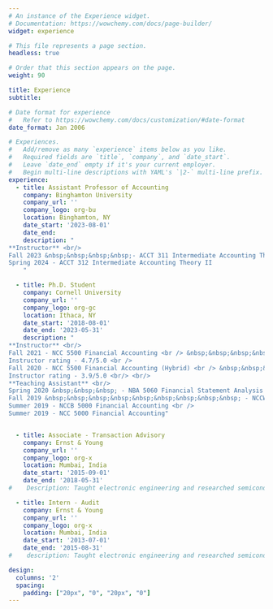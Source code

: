 ```yaml
---
# An instance of the Experience widget.
# Documentation: https://wowchemy.com/docs/page-builder/
widget: experience

# This file represents a page section.
headless: true

# Order that this section appears on the page.
weight: 90

title: Experience
subtitle: 

# Date format for experience
#   Refer to https://wowchemy.com/docs/customization/#date-format
date_format: Jan 2006

# Experiences.
#   Add/remove as many `experience` items below as you like.
#   Required fields are `title`, `company`, and `date_start`.
#   Leave `date_end` empty if it's your current employer.
#   Begin multi-line descriptions with YAML's `|2-` multi-line prefix.
experience:
  - title: Assistant Professor of Accounting
    company: Binghamton University
    company_url: ''
    company_logo: org-bu
    location: Binghamton, NY
    date_start: '2023-08-01'
    date_end: 
    description: "
**Instructor** <br/>
Fall 2023 &nbsp;&nbsp;&nbsp;&nbsp;- ACCT 311 Intermediate Accounting Theory I <br/>
Spring 2024 - ACCT 312 Intermediate Accounting Theory II
    "

  - title: Ph.D. Student
    company: Cornell University
    company_url: ''
    company_logo: org-gc
    location: Ithaca, NY
    date_start: '2018-08-01'
    date_end: '2023-05-31'
    description: "
**Instructor** <br/>
Fall 2021 - NCC 5500 Financial Accounting <br /> &nbsp;&nbsp;&nbsp;&nbsp;&nbsp;&nbsp;&nbsp;&nbsp;
Instructor rating - 4.7/5.0 <br />
Fall 2020 - NCC 5500 Financial Accounting (Hybrid) <br /> &nbsp;&nbsp;&nbsp;&nbsp;&nbsp;&nbsp;&nbsp;&nbsp;
Instructor rating - 3.9/5.0 <br/> <br/>
**Teaching Assistant** <br/>
Spring 2020 &nbsp;&nbsp;&nbsp; - NBA 5060 Financial Statement Analysis <br />
Fall 2019 &nbsp;&nbsp;&nbsp;&nbsp;&nbsp;&nbsp;&nbsp;&nbsp;&nbsp; - NCCW 5000 Financial Accounting <br />
Summer 2019 - NCCB 5000 Financial Accounting <br />
Summer 2019 - NCC 5000 Financial Accounting"


  - title: Associate - Transaction Advisory
    company: Ernst & Young 
    company_url: ''
    company_logo: org-x
    location: Mumbai, India
    date_start: '2015-09-01'
    date_end: '2018-05-31'
#    Description: Taught electronic engineering and researched semiconductor physics.

  - title: Intern - Audit
    company: Ernst & Young
    company_url: ''
    company_logo: org-x
    location: Mumbai, India
    date_start: '2013-07-01'
    date_end: '2015-08-31'
#    description: Taught electronic engineering and researched semiconductor physics.

design:
  columns: '2'
  spacing:
    padding: ["20px", "0", "20px", "0"]
---
```

